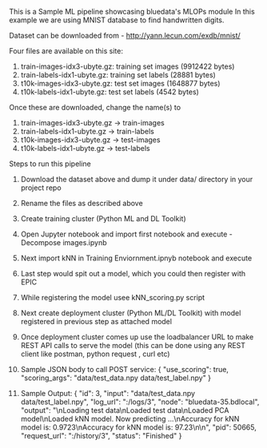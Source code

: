 This is a Sample ML pipeline showcasing bluedata's MLOPs module
In this example we are using MNIST database to find handwritten digits.

Dataset can be downloaded from - http://yann.lecun.com/exdb/mnist/

Four files are available on this site:

1. train-images-idx3-ubyte.gz:  training set images (9912422 bytes)
2. train-labels-idx1-ubyte.gz:  training set labels (28881 bytes)
3. t10k-images-idx3-ubyte.gz:   test set images (1648877 bytes)
4. t10k-labels-idx1-ubyte.gz:   test set labels (4542 bytes)


Once these are downloaded, change the name(s) to 
1. train-images-idx3-ubyte.gz -> train-images
2. train-labels-idx1-ubyte.gz -> train-labels
3. t10k-images-idx3-ubyte.gz  -> test-images
4. t10k-labels-idx1-ubyte.gz  -> test-labels



Steps to run this pipeline

1. Download the dataset above and dump it under data/ directory in your project repo
2. Rename the files as described above
3. Create training cluster (Python ML and DL Toolkit)
4. Open Jupyter notebook and import first notebook and execute  - Decompose images.ipynb 
5. Next import kNN in Training Enviornment.ipnyb notebook and execute
6. Last step would spit out a model, which you could then register with EPIC
7. While registering the model usee kNN_scoring.py script
8. Next create deployment cluster (Python ML/DL Toolkit) with model registered in previous step as attached model
9. Once deployment cluster comes up use the loadbalancer URL to make REST API calls to serve the model (this can be done using any REST client like 
postman, python request , curl etc)

10. Sample JSON body to call POST service:
  {
        "use_scoring": true,
        "scoring_args": "data/test_data.npy data/test_label.npy"
  }
 
 11. Sample  Output:
  {
    "id": 3,
    "input": "data/test_data.npy data/test_label.npy",
    "log_url": "<host>:<port>/logs/3",
    "node": "bluedata-35.bdlocal",
    "output": "\nLoading test data\nLoaded test data\nLoaded PCA model\nLoaded kNN  model. Now predicting ...\nAccuracy for kNN model is:  0.9723\nAccuracy for kNN model is:  97.23\n\n",
    "pid": 50665,
    "request_url": "<host>:<port>/history/3",
    "status": "Finished"
}
    



